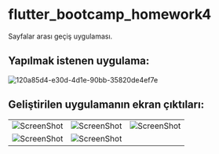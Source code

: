 # flutter_bootcamp_homework4

Sayfalar arası geçiş uygulaması.

## Yapılmak istenen uygulama:

![120a85d4-e30d-4d1e-90bb-35820de4ef7e](https://user-images.githubusercontent.com/9364520/186658342-d607e75c-6850-4667-ac08-9da7336d2ae0.jpeg)

## Geliştirilen uygulamanın ekran çıktıları:

<table>

  <tr>
    <td><img src="https://user-images.githubusercontent.com/9364520/186657965-28f91348-d1bf-4364-b23f-039289f3cc33.png" alt="ScreenShot"></td>
    <td><img src="https://user-images.githubusercontent.com/9364520/186657995-fa3e788d-d5c8-4e99-b676-b08cf0055f73.png" alt="ScreenShot"></td>
    <td><img src="https://user-images.githubusercontent.com/9364520/186658003-84ffe47b-b05d-400a-b44d-8c352b83163d.png" alt="ScreenShot"></td>
  </tr>
  <tr>
    <td><img src="https://user-images.githubusercontent.com/9364520/186658058-e8a721ff-9b35-4d7c-87c3-c967cf223b58.png" alt="ScreenShot"></td>
    <td><img src="https://user-images.githubusercontent.com/9364520/186658045-2c5d7bdc-b01c-42b2-977e-b38b990d93e6.png" alt="ScreenShot"></td>
  </tr>
  
</table>












